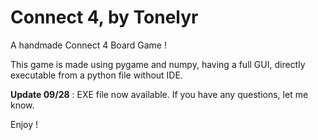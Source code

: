 # Connect 4, by Tonelyr
A handmade Connect 4 Board Game !

This game is made using pygame and numpy, having a full GUI, directly executable from a python file without IDE.

**Update 09/28** : EXE file now available. If you have any questions, let me know.

Enjoy !
